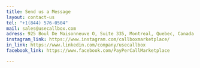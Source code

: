 ```yaml
---
title: Send us a Message
layout: contact-us
tel: "+1(844) 576-0504"
mail: sales@usecallbox.com
adress: 925 Boul De Maisonneuve O, Suite 335, Montreal, Quebec, Canada H3A0A5
instagram_link: https://www.instagram.com/callboxmarketplace/
in_link: https://www.linkedin.com/company/usecallbox
facebook_link: https://www.facebook.com/PayPerCallMarketplace

---
```

